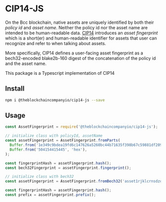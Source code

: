 # CIP14-JS

On the Bcc blockchain, native assets are uniquely identified by both their _policy id_ and _asset name_. Neither the policy id nor the asset name are intended to be human-readable data. [CIP14](https://github.com/the-blockchain-company/CIPs/pull/64) introduces an _asset fingerprint_ which is a short(er) and human-readable identifier for assets that user can recognize and refer to when talking about assets.

More specifically, CIP14 defines a user-facing asset fingerprint as a bech32-encoded blake2b-160 digest of the concatenation of the policy id and the asset name.

This package is a Typescript implementation of CIP14

## Install

``` sh
npm i @theblockchaincompanyio/cip14-js --save
```

## Usage

```js
const AssetFingerprint = require('@theblockchaincompanyio/cip14-js');

// initialize class with policyId, assetName
const assetFingerprint = AssetFingerprint.fromParts(
  Buffer.from('1e349c9bdea19fd6c147626a5260bc44b71635f398b67c59881df209', 'hex'),
  Buffer.from('504154415445', 'hex'),
);

const fingerprintHash = assetFingerprint.hash();
const bech32Fingerprint = assetFingerprint.fingerprint();
```

```js
// initialize class with bech32
const assetFingerprint = AssetFingerprint.fromBech32('asset1rjklcrnsdzqp65wjgrg55sy9723kw09mlgvlc3');

const fingerprintHash = assetFingerprint.hash();
const prefix = assetFingerprint.prefix();
```

